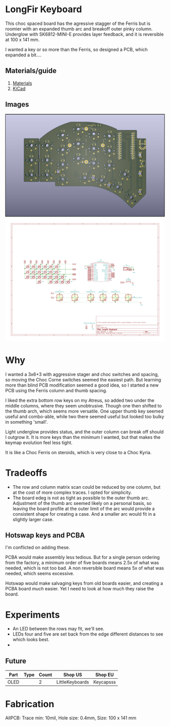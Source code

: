 # LongFir Keyboard

This choc spaced board has the agressive stagger of the Ferris but is roomier with an expanded thumb arc and breakoff outer pinky column.
Underglow with SK6812-MINI-E provides layer feedback, and it is reversible at 100 x 141 mm.

I wanted a key or so more than the Ferris, so designed a PCB, which expanded a bit....

## Materials/guide

1. [Materials](docs/materials.md)
2. [KiCad](docs/kicad.md)

## Images

![render](docs/image/longfir-front.png "Front Render")
![](docs/image/longfir-schematic.svg "Schematic")

# Why

I wanted a 3x6+3 with aggressive stager and choc switches and spacing, so moving the Choc Corne switches seemed the easiest path. But learning more than blind PCB modification seemed a good idea, so I started a new PCB using the Ferris column and thumb spacing.

I liked the extra bottom row keys on my Atreus, so added two under the middle columns, where they seem unobtrusive. Though one then shifted to the thumb arch, which seems more versatile. One upper thumb key seemed useful and combo-able, while two there seemed useful but looked too bulky in something 'small'.  

Light underglow provides status, and the outer column can break off should I outgrow it. It is more keys than the minimum I wanted, but that makes the keymap evolution feel less tight.

It is like a Choc Ferris on steroids, which is very close to a Choc Kyria.



# Tradeoffs 
- The row and column matrix scan could be reduced by one column, but at the cost of more complex traces. I opted for simplicity.
- The board edeg is not as tight as possible to the outer thumb arc. Adjustment of the thumb arc seemed likely on a personal basis, so leaving the board profile at the outer limit of the arc would provide a consistent shape for creating a case. And a smaller arc would fit in a slightly larger case.



## Hotswap keys and PCBA
I'm conflicted on adding these. 

PCBA would make assembly less tedious. But for a single person ordering from the factory, a minimum order of five boards means 2.5x of what was needed, which is not too bad. A non reversible board means 5x of what was needed, which seems excessive.

Hotswap would make salvaging keys from old boards easier, and creating a PCBA board _much_ easier. Yet I need to look at how much they raise the board.

# Experiments
- An LED between the rows may fit, we'll see.
- LEDs four and five are set back from the edge different distances to see which looks best.
- 



## Future
| Part  | Type  | Count | Shop US  | Shop EU  |
| ---   | ----  | ----   | --- | --- |
| OLED |    | 2 |   LittleKeyboards  | Keycapsss |



# Fabrication
AllPCB: Trace min: 10mil, Hole size: 0.4mm, Size: 100 x 141 mm


